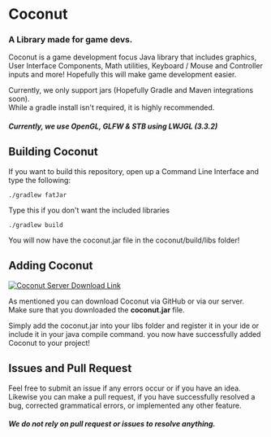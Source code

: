 # Coconut

[//]: # "[![Coconut Project Link](https://img.shields.io/badge/Project-Coconut-pink)](https://compvisia.com/projects/coconut)"
### A Library made for game devs.

Coconut is a game development focus Java library that includes graphics, User Interface Components, Math utilities, Keyboard / Mouse and Controller inputs and more!
Hopefully this will make game development easier.

Currently, we only support jars (Hopefully Gradle and Maven integrations soon).<br>
While a gradle install isn't required, it is highly recommended.

##### **Currently, we use OpenGL, GLFW & STB using LWJGL (3.3.2)**

## Building Coconut

If you want to build this repository, open up a Command Line Interface and type the following:

```./gradlew fatJar```

Type this if you don't want the included libraries

```./gradlew build```

You will now have the coconut.jar file in the coconut/build/libs folder!

## Adding Coconut

[![Coconut Server Download Link](https://img.shields.io/badge/Server-Coconut-white)](https://server.compvisia.com/com/compvisia/coconut/latest/)

As mentioned you can download Coconut via GitHub or via our server. Make sure that you downloaded the **coconut.jar** file.<br>

Simply add the coconut.jar into your libs folder and register it in your ide or include it in your java compile command.
you now have successfully added Coconut to your project!

## Issues and Pull Request

Feel free to submit an issue if any errors occur or if you have an idea.<br>
Likewise you can make a pull request, if you have successfully resolved a bug, corrected grammatical errors, or implemented any other feature.

##### We do not rely on pull request or issues to resolve anything.